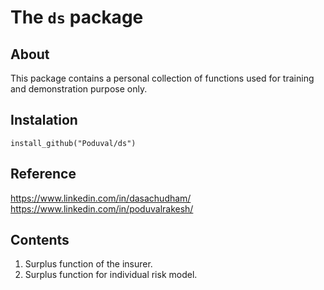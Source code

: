 # The `ds` package


## About
This package contains a personal collection of functions used for training and demonstration purpose only. 

## Instalation 

`install_github("Poduval/ds")`

## Reference

<https://www.linkedin.com/in/dasachudham/>
<https://www.linkedin.com/in/poduvalrakesh/>

## Contents

1. Surplus function of the insurer.
2. Surplus function for individual risk model.
